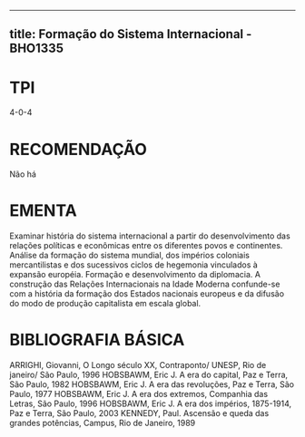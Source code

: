 
---
title: Formação do Sistema Internacional - BHO1335 
---

# TPI

4-0-4

# RECOMENDAÇÃO

Não há

# EMENTA

Examinar história do sistema internacional a partir do desenvolvimento das relações políticas e econômicas entre os diferentes povos e continentes. Análise da formação do sistema mundial, dos impérios coloniais mercantilistas e dos sucessivos ciclos de hegemonia vinculados à expansão européia. Formação e desenvolvimento da diplomacia. A construção das Relações Internacionais na Idade Moderna confunde-se com a história da formação dos Estados nacionais europeus e da difusão do modo de produção capitalista em escala global.

# BIBLIOGRAFIA BÁSICA

ARRIGHI, Giovanni, O Longo século XX, Contraponto/ UNESP, Rio de janeiro/ São Paulo, 1996
HOBSBAWM, Eric J. A era do capital, Paz e Terra, São Paulo, 1982
HOBSBAWM, Eric J. A era das revoluções, Paz e Terra, São Paulo, 1977
HOBSBAWM, Eric J. A era dos extremos, Companhia das Letras, São Paulo, 1996
HOBSBAWM, Eric J. A era dos impérios, 1875-1914, Paz e Terra, São Paulo, 2003
KENNEDY, Paul. Ascensão e queda das grandes potências, Campus, Rio de Janeiro, 1989
        
